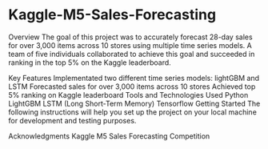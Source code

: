 # Kaggle-M5-Sales-Forecasting
Overview
The goal of this project was to accurately forecast 28-day sales for over 3,000 items across 10 stores using multiple time series models. A team of five individuals collaborated to achieve this goal and succeeded in ranking in the top 5% on the Kaggle leaderboard.

Key Features
Implementated two different time series models: lightGBM and LSTM
Forecasted sales for over 3,000 items across 10 stores
Achieved top 5% ranking on Kaggle leaderboard
Tools and Technologies Used
Python
LightGBM
LSTM (Long Short-Term Memory)
Tensorflow
Getting Started
The following instructions will help you set up the project on your local machine for development and testing purposes.

Acknowledgments
Kaggle M5 Sales Forecasting Competition
